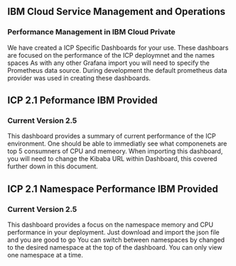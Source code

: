 ## IBM Cloud Service Management and Operations
### Performance Management in IBM Cloud Private
We have created a ICP Specific Dashboards for your use. These dashboars are focused on the performance of the ICP deploymnet and the names spaces
As with any other Grafana import you will need to specify the Prometheus data source. During development the default prometheus data provider was used in creating
these dashboards.

## ICP 2.1 Peformance IBM Provided
### Current Version 2.5
This dashboard provides a summary of current performance of the ICP environment. One should be able to immediatly see what componenets are top 5 consumners of CPU and memeory.
When importing this dashboard, you will need to change the  Kibaba URL within Dashboard, this covered further down in this document.

[](https://github.com/ibm-cloud-architecture/CSMO-ICP/blob/master/resources/media/grafanspngs/ICPperf1.png)

## ICP 2.1 Namespace Performance IBM Provided
### Current Version 2.5
This dashboard provides a focus on the namespace memory and CPU performance in your deployment. Just download and import the json file and you are good to go
You can switch between namespaces by changed to the desired namespace at the top of the dashboard. You can only view one namespace at a time. 
